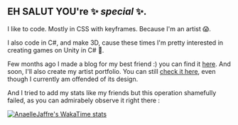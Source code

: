 EH SALUT YOU're ✨ _special_ ✨.
-

I like to code. Mostly in CSS with keyframes. Because I'm an artist 😱.

I also code in C#, and make 3D, cause these times I'm pretty interested in creating games on Unity in C# 👾.

Few months ago I made a blog for my best friend :) you can find it [here](https://alexianarbonne.github.io/blog-de-traduction/ "The blog of Alexia"). And soon, I'll also create my artist portfolio. You can still  [check it here](https://amonshage.artstation.com/ "My current ugly portfolio..."), even though I currently am offended of its design.

And I tried to add my stats like my friends but this operation shamefully failed, as you can admirabely observe it right there :

[![AnaelleJaffre's WakaTime stats](https://github-readme-stats.vercel.app/api/wakatime?username=@AnaelleJaffre)](https://github.com/anuraghazra/github-readme-stats)
